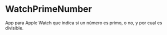 # WatchPrimeNumber
App para Apple Watch que indica si un número es primo, o no, y por cual es divisible.

